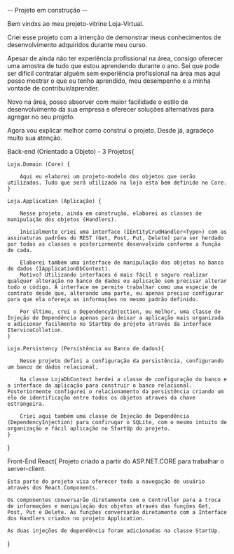 -- Projeto em construção --

Bem vindxs ao meu projeto-vitrine Loja-Virtual.

Criei esse projeto com a intenção de demonstrar meus conhecimentos de desenvolvimento adquiridos durante meu curso.

Apesar de ainda não ter experiência profissional na área, consigo oferecer uma amostra de tudo que estou aprendendo durante o ano. Sei que pode ser dificil contratar alguém sem experiência profissional na área mas aqui posso mostrar o que eu tenho aprendido, meu desempenho e a minha vontade de contribuir/aprender.

Novo na área, posso absorver com maior facilidade o estilo de desenvolvimento da sua empresa e oferecer soluções alternativas para agregar no seu projeto.

Agora vou explicar melhor como construí o projeto. Desde já, agradeço muito sua atenção.

Back-end (Orientado a Objeto) - 3 Projetos{

    Loja.Domain (Core) {

        Aqui eu elaborei um projeto-modelo dos objetos que serão utilizados. Tudo que será utilizado na loja esta bem definido no Core.
    }

    Loja.Application (Aplicação) {

        Nesse projeto, ainda em construção, elaborei as classes de manipulação dos objetos (Handlers). 

        Inicialmente criei uma interface (IEntityCrudHandler<Type>) com as assinaturas padrões do REST (Get, Post, Put, Delete) para ser herdado por todas as classes e posteriormente desenvolvido conforme a função de cada.

        Elaborei também uma interface de manipulação dos objetos no banco de dados (IApplicationDbContext). 
        Motivo? Utilizando interfaces é mais fácil e seguro realizar qualquer alteração no banco de dados ou aplicação sem precisar alterar todo o código. A interface me permite trabalhar como uma especie de contrato desde que, alterando uma parte, eu apenas preciso configurar para que ela ofereça as informações no mesmo padrão definido.

        Por último, crei o DependencyInjection, ou melhor, uma classe de Injeção de Dependência apenas para deixar a aplicação mais organizada e adicionar facilmente no StartUp do projeto através da interface IServiceColletion.
    }

    Loja.Persistency (Persistência ou Banco de dados){

        Nesse projeto defini a configuração da persistência, configurando um banco de dados relacional.

        Na classe LojaDbContext herdei a classe de configuração do banco e a interface da aplicação para construir o banco relacional. Posteriormente configurei o relacionamento da persistência criando um elo de identificação entre todos os objetos através da chave estrangeira.

        Criei aqui também uma classe de Injeção de Dependência (DependencyInjection) para confirugar o SQLite, com o mesmo intuito de organização e fácil aplicação no StartUp do projeto.
    }
}

Front-End React{
    Projeto criado a partir do ASP.NET.CORE para trabalhar o server-client. 

    Esta parte do projeto visa oferecer toda a navegação do usuário através dos React.Components.

    Os componentes conversarão diretamente com o Controller para a troca de informações e manipulação dos objetos através das funções Get, Post, Put e Delete. As funções conversarão diretamente com a Interface dos Handlers criados no projeto Application.

    As duas injeções de dependência foram adicionadas na classe StartUp.
}
